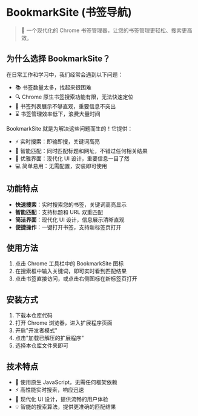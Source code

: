 # BookmarkSite (书签导航)

> 🚀 一个现代化的 Chrome 书签管理器，让您的书签管理更轻松、搜索更高效。

## 为什么选择 BookmarkSite？

在日常工作和学习中，我们经常会遇到以下问题：

- 📚 书签数量太多，找起来很困难
- 🔍 Chrome 原生书签搜索功能有限，无法快速定位
- 👀 书签列表展示不够直观，重要信息不突出
- ⌛ 书签管理效率低下，浪费大量时间

BookmarkSite 就是为解决这些问题而生的！它提供：

- ⚡ 实时搜索：即输即搜，关键词高亮
- 🎯 智能匹配：同时匹配标题和网址，不错过任何相关结果
- 🎨 优雅界面：现代化 UI 设计，重要信息一目了然
- 💻 简单易用：无需配置，安装即可使用

## 功能特点

- **快速搜索**：实时搜索您的书签，关键词高亮显示
- **智能匹配**：支持标题和 URL 双重匹配
- **简洁界面**：现代化 UI 设计，信息展示清晰直观
- **便捷操作**：一键打开书签，支持新标签页打开

## 使用方法

1. 点击 Chrome 工具栏中的 BookmarkSite 图标
2. 在搜索框中输入关键词，即可实时看到匹配结果
3. 点击书签直接访问，或点击右侧图标在新标签页打开

## 安装方式

1. 下载本仓库代码
2. 打开 Chrome 浏览器，进入扩展程序页面
3. 开启"开发者模式"
4. 点击"加载已解压的扩展程序"
5. 选择本仓库文件夹即可

## 技术特点

- 🚀 使用原生 JavaScript，无需任何框架依赖
- ⚡ 高性能实时搜索，响应迅速
- 🎨 现代化 UI 设计，提供流畅的用户体验
- 💡 智能的搜索算法，提供更准确的匹配结果
